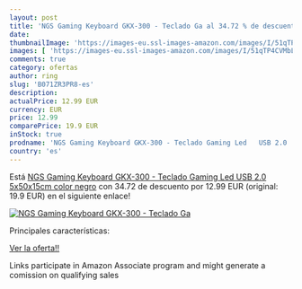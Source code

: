 ```yaml
---
layout: post
title: 'NGS Gaming Keyboard GKX-300 - Teclado Ga al 34.72 % de descuento'
date: 
thumbnailImage: 'https://images-eu.ssl-images-amazon.com/images/I/51qTP4CVMbL._SL200_.jpg'
images: [ 'https://images-eu.ssl-images-amazon.com/images/I/51qTP4CVMbL._SL200_.jpg' ]
comments: true
category: ofertas
author: ring
slug: 'B071ZR3PR8-es'
description:
actualPrice: 12.99 EUR
currency: EUR
price: 12.99
comparePrice: 19.9 EUR
inStock: true
prodname: 'NGS Gaming Keyboard GKX-300 - Teclado Gaming Led   USB 2.0  5x50x15cm   color negro'
country: 'es'
---
```


Está [NGS Gaming Keyboard GKX-300 - Teclado Gaming Led   USB 2.0  5x50x15cm   color negro](https://www.amazon.es/dp/B071ZR3PR8/?tag=tolees-21) con 34.72 de descuento por 12.99 EUR (original: 19.9 EUR) en el siguiente enlace!

[![NGS Gaming Keyboard GKX-300 - Teclado Ga](https://images-eu.ssl-images-amazon.com/images/I/51qTP4CVMbL._SL200_.jpg)](https://www.amazon.es/dp/B071ZR3PR8/?tag=tolees-21)

Principales características:


[Ver la oferta!!](https://www.amazon.es/dp/B071ZR3PR8/?tag=tolees-21)

Links participate in Amazon Associate program and might generate a comission on qualifying sales


